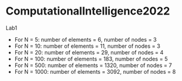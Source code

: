 # ComputationalIntelligence2022
Lab1
- For N = 5: number of elements = 6, number of nodes = 3
- For N = 10: number of elements = 11, number of nodes = 3
- For N = 20: number of elements = 29, number of nodes = 4
- For N = 100: number of elements = 183, number of nodes = 5
- For N = 500: number of elements = 1320, number of nodes = 7
- For N = 1000: number of elements = 3092, number of nodes = 8